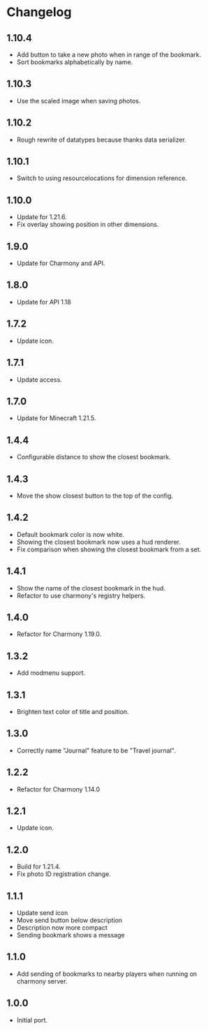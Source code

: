 # Changelog

## 1.10.4

- Add button to take a new photo when in range of the bookmark.
- Sort bookmarks alphabetically by name.

## 1.10.3

- Use the scaled image when saving photos.

## 1.10.2

- Rough rewrite of datatypes because thanks data serializer.

## 1.10.1

- Switch to using resourcelocations for dimension reference.

## 1.10.0

- Update for 1.21.6.
- Fix overlay showing position in other dimensions.

## 1.9.0

- Update for Charmony and API.

## 1.8.0

- Update for API 1.18

## 1.7.2

- Update icon.

## 1.7.1

- Update access.

## 1.7.0

- Update for Minecraft 1.21.5.

## 1.4.4

- Configurable distance to show the closest bookmark.

## 1.4.3

- Move the show closest button to the top of the config.

## 1.4.2

- Default bookmark color is now white.
- Showing the closest bookmark now uses a hud renderer.
- Fix comparison when showing the closest bookmark from a set.

## 1.4.1

- Show the name of the closest bookmark in the hud.
- Refactor to use charmony's registry helpers.

## 1.4.0

- Refactor for Charmony 1.19.0.

## 1.3.2

- Add modmenu support.

## 1.3.1

- Brighten text color of title and position.

## 1.3.0

- Correctly name "Journal" feature to be "Travel journal".

## 1.2.2

- Refactor for Charmony 1.14.0

## 1.2.1

- Update icon.

## 1.2.0

- Build for 1.21.4.
- Fix photo ID registration change.

## 1.1.1

- Update send icon
- Move send button below description
- Description now more compact
- Sending bookmark shows a message

## 1.1.0

- Add sending of bookmarks to nearby players when running on charmony server.

## 1.0.0

- Initial port.